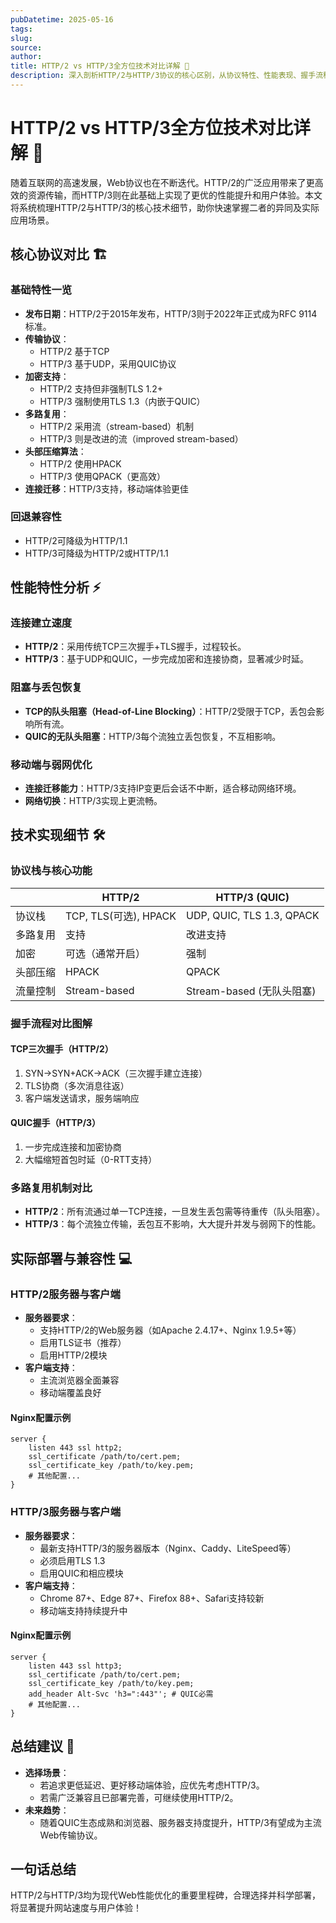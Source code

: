 ```yaml
---
pubDatetime: 2025-05-16
tags:
slug:
source:
author:
title: HTTP/2 vs HTTP/3全方位技术对比详解 🚀
description: 深入剖析HTTP/2与HTTP/3协议的核心区别，从协议特性、性能表现、握手流程到实际部署配置，助力开发者全面理解和选择合适的Web传输协议。
---
```


# HTTP/2 vs HTTP/3全方位技术对比详解 🚀

随着互联网的高速发展，Web协议也在不断迭代。HTTP/2的广泛应用带来了更高效的资源传输，而HTTP/3则在此基础上实现了更优的性能提升和用户体验。本文将系统梳理HTTP/2与HTTP/3的核心技术细节，助你快速掌握二者的异同及实际应用场景。

## 核心协议对比 🏗️

### 基础特性一览

- **发布日期**：HTTP/2于2015年发布，HTTP/3则于2022年正式成为RFC 9114标准。
- **传输协议**：
  - HTTP/2 基于TCP
  - HTTP/3 基于UDP，采用QUIC协议
- **加密支持**：
  - HTTP/2 支持但非强制TLS 1.2+
  - HTTP/3 强制使用TLS 1.3（内嵌于QUIC）
- **多路复用**：
  - HTTP/2 采用流（stream-based）机制
  - HTTP/3 则是改进的流（improved stream-based）
- **头部压缩算法**：
  - HTTP/2 使用HPACK
  - HTTP/3 使用QPACK（更高效）
- **连接迁移**：HTTP/3支持，移动端体验更佳

### 回退兼容性

- HTTP/2可降级为HTTP/1.1
- HTTP/3可降级为HTTP/2或HTTP/1.1

## 性能特性分析 ⚡

### 连接建立速度

- **HTTP/2**：采用传统TCP三次握手+TLS握手，过程较长。
- **HTTP/3**：基于UDP和QUIC，一步完成加密和连接协商，显著减少时延。

### 阻塞与丢包恢复

- **TCP的队头阻塞（Head-of-Line Blocking）**：HTTP/2受限于TCP，丢包会影响所有流。
- **QUIC的无队头阻塞**：HTTP/3每个流独立丢包恢复，不互相影响。

### 移动端与弱网优化

- **连接迁移能力**：HTTP/3支持IP变更后会话不中断，适合移动网络环境。
- **网络切换**：HTTP/3实现上更流畅。

## 技术实现细节 🛠️

### 协议栈与核心功能

|          | HTTP/2                | HTTP/3 (QUIC)             |
| -------- | --------------------- | ------------------------- |
| 协议栈   | TCP, TLS(可选), HPACK | UDP, QUIC, TLS 1.3, QPACK |
| 多路复用 | 支持                  | 改进支持                  |
| 加密     | 可选（通常开启）      | 强制                      |
| 头部压缩 | HPACK                 | QPACK                     |
| 流量控制 | Stream-based          | Stream-based (无队头阻塞) |

### 握手流程对比图解

#### TCP三次握手（HTTP/2）

1. SYN→SYN+ACK→ACK（三次握手建立连接）
2. TLS协商（多次消息往返）
3. 客户端发送请求，服务端响应

#### QUIC握手（HTTP/3）

1. 一步完成连接和加密协商
2. 大幅缩短首包时延（0-RTT支持）

### 多路复用机制对比

- **HTTP/2**：所有流通过单一TCP连接，一旦发生丢包需等待重传（队头阻塞）。
- **HTTP/3**：每个流独立传输，丢包互不影响，大大提升并发与弱网下的性能。

## 实际部署与兼容性 💻

### HTTP/2服务器与客户端

- **服务器要求**：
  - 支持HTTP/2的Web服务器（如Apache 2.4.17+、Nginx 1.9.5+等）
  - 启用TLS证书（推荐）
  - 启用HTTP/2模块
- **客户端支持**：
  - 主流浏览器全面兼容
  - 移动端覆盖良好

#### Nginx配置示例

```
server {
    listen 443 ssl http2;
    ssl_certificate /path/to/cert.pem;
    ssl_certificate_key /path/to/key.pem;
    # 其他配置...
}
```

### HTTP/3服务器与客户端

- **服务器要求**：
  - 最新支持HTTP/3的服务器版本（Nginx、Caddy、LiteSpeed等）
  - 必须启用TLS 1.3
  - 启用QUIC和相应模块
- **客户端支持**：
  - Chrome 87+、Edge 87+、Firefox 88+、Safari支持较新
  - 移动端支持持续提升中

#### Nginx配置示例

```
server {
    listen 443 ssl http3;
    ssl_certificate /path/to/cert.pem;
    ssl_certificate_key /path/to/key.pem;
    add_header Alt-Svc 'h3=":443"'; # QUIC必需
    # 其他配置...
}
```

## 总结建议 📝

- **选择场景**：
  - 若追求更低延迟、更好移动端体验，应优先考虑HTTP/3。
  - 若需广泛兼容且已部署完善，可继续使用HTTP/2。
- **未来趋势**：
  - 随着QUIC生态成熟和浏览器、服务器支持度提升，HTTP/3有望成为主流Web传输协议。

## 一句话总结

HTTP/2与HTTP/3均为现代Web性能优化的重要里程碑，合理选择并科学部署，将显著提升网站速度与用户体验！

